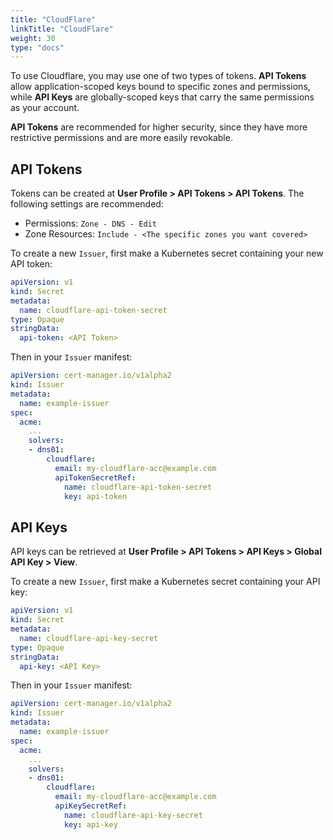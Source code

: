 ```yaml
---
title: "CloudFlare"
linkTitle: "CloudFlare"
weight: 30
type: "docs"
---
```


To use Cloudflare, you may use one of two types of tokens. **API Tokens** allow application-scoped keys bound to specific zones and permissions, while **API Keys** are globally-scoped keys that carry the same permissions as your account.

**API Tokens** are recommended for higher security, since they have more restrictive permissions and are more easily revokable.

## API Tokens

Tokens can be created at **User Profile > API Tokens > API Tokens**. The following settings are recommended:

- Permissions: `Zone - DNS - Edit`
- Zone Resources: `Include - <The specific zones you want covered>`

To create a new `Issuer`, first make a Kubernetes secret containing your new API token:

```yaml
apiVersion: v1
kind: Secret
metadata:
  name: cloudflare-api-token-secret
type: Opaque
stringData:
  api-token: <API Token>
```

Then in your `Issuer` manifest:

```yaml
apiVersion: cert-manager.io/v1alpha2
kind: Issuer
metadata:
  name: example-issuer
spec:
  acme:
    ...
    solvers:
    - dns01:
        cloudflare:
          email: my-cloudflare-acc@example.com
          apiTokenSecretRef:
            name: cloudflare-api-token-secret
            key: api-token
```

## API Keys

API keys can be retrieved at **User Profile > API Tokens > API Keys > Global API Key > View**.

To create a new `Issuer`, first make a Kubernetes secret containing your API key:

```yaml
apiVersion: v1
kind: Secret
metadata:
  name: cloudflare-api-key-secret
type: Opaque
stringData:
  api-key: <API Key>
```

Then in your `Issuer` manifest:

```yaml
apiVersion: cert-manager.io/v1alpha2
kind: Issuer
metadata:
  name: example-issuer
spec:
  acme:
    ...
    solvers:
    - dns01:
        cloudflare:
          email: my-cloudflare-acc@example.com
          apiKeySecretRef:
            name: cloudflare-api-key-secret
            key: api-key
```